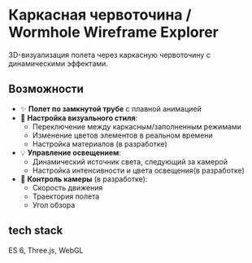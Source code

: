 # Каркасная червоточина / Wormhole Wireframe Explorer

3D-визуализация полета через каркасную червоточину с динамическими эффектами.

## Возможности

- ✨ **Полет по замкнутой трубе** с плавной анимацией
- 🎨 **Настройка визуального стиля**:
  - Переключение между каркасным/заполненным режимами
  - Изменение цветов элементов в реальном времени
  - Настройка материалов (в разработке)
- 💡 **Управление освещением**:
  - Динамический источник света, следующий за камерой
  - Настройка интенсивности и цвета освещения(в разработке)
- 🎥 **Контроль камеры** (в разработке):
  - Скорость движения
  - Траектория полета
  - Угол обзора

## tech stack

ES 6, Three.js, WebGL
